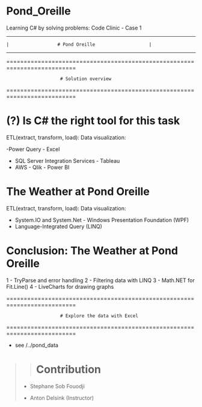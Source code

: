 # Pond_Oreille

Learning C# by solving problems: Code Clinic - Case 1

--------------------------------------------------------------
    |                  # Pond Oreille                    |
--------------------------------------------------------------

==========================================================================

                        # Solution overview

==========================================================================
# (?) Is C# the right tool for this task

ETL(extract, transform, load):              Data visualization:

-Power Query                                - Excel
- SQL Server Integration Services           - Tableau
- AWS                                       - Qlik
                                            - Power BI
# The Weather at Pond Oreille

ETL(extract, transform, load):              Data visualization:

- System.IO and System.Net                  - Windows Presentation Foundation (WPF)
- Language-Integrated Query (LINQ) 

# Conclusion: The Weather at Pond Oreille

1 - TryParse and error handling
2 - Filtering data with LINQ
3 - Math.NET for Fit.Line()
4 - LiveCharts for drawing graphs

==========================================================================

                        # Explore the data with Excel

==========================================================================

- see /../pond_data



>>>
>> # Contribution
>
> - Stephane Sob Fouodji
>>
> - Anton Delsink (Instructor)
>
>
>>

